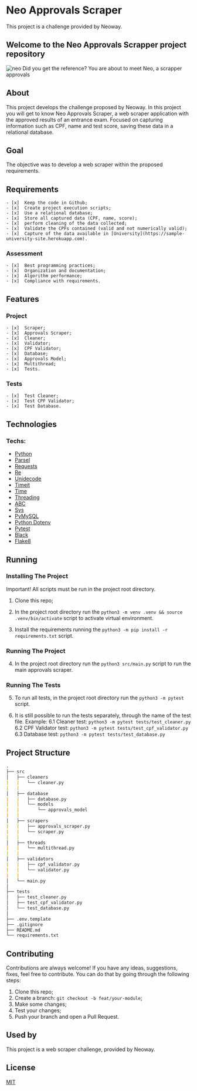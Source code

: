# Neo Approvals Scraper

This project is a challenge provided by Neoway.


## Welcome to the Neo Approvals Scrapper project repository
![neo](https://i.gifer.com/embedded/download/IuOF.gif)
Did you get the reference? You are about to meet Neo, a scrapper approvals


## About

This project develops the challenge proposed by Neoway.
In this project you will get to know Neo Approvals Scraper, a web scraper application with the approved results of an entrance exam. Focused on capturing information such as CPF, name and test score, saving these data in a relational database.


## Goal

The objective was to develop a web scraper within the proposed requirements.


## Requirements

    - [x]  Keep the code in Github;
    - [x]  Create project execution scripts;
    - [x]  Use a relational database;
    - [x]  Store all captured data (CPF, name, score);
    - [x]  perform cleaning of the data collected;
    - [x]  Validate the CPFs contained (valid and not numerically valid);
    - [x]  Capture of the data available in [University](https://sample-university-site.herokuapp.com).


### Assessment

    - [x]  Best programming practices;
    - [x]  Organization and documentation;
    - [x]  Algorithm performance;
    - [x]  Compliance with requirements.


## Features

### Project

    - [x]  Scraper;
    - [x]  Approvals Scraper;
    - [x]  Cleaner;
    - [x]  Validator;
    - [x]  CPF Validator;
    - [x]  Database;
    - [x]  Approvals Model;
    - [x]  Multithread;
    - [x]  Tests.


### Tests

    - [x]  Test Cleaner;
    - [x]  Test CPF Validator;
    - [x]  Test Database.


## Technologies

### **Techs:**
- [Python](https://docs.python.org/3/)
- [Parsel](https://parsel.readthedocs.io/)
- [Requests](https://docs.python-requests.org/en/latest/)
- [Re](https://docs.python.org/3/library/re.html)
- [Unidecode](https://docs.python.org/3/howto/unicode.html)
- [Timeit](https://docs.python.org/3/library/timeit.html)
- [Time](https://docs.python.org/3/library/time.html)
- [Threading](https://docs.python.org/3/library/threading.html)
- [ABC](https://docs.python.org/3/library/abc.html)
- [Sys](https://docs.python.org/3/library/sys.html)
- [PyMySQL](https://pymysql.readthedocs.io/en/latest/)
- [Python Dotenv](https://pypi.org/project/python-dotenv/)
- [Pytest](https://docs.pytest.org/en/6.2.x/contents.html)
- [Black](https://black.readthedocs.io/en/stable/)
- [Flake8](https://flake8.pycqa.org/en/latest/)


## Running

### Installing The Project

Important! All scripts must be run in the project root directory.

1. Clone this repo;

2. In the project root directory run the `python3 -m venv .venv && source .venv/bin/activate` script to activate virtual environment.

3. Install the requirements running the `python3 -m pip install -r requirements.txt` script.


### Running The Project

4. In the project root directory run the `python3 src/main.py` script to run the main approvals scraper.


### Running The Tests

5. To run all tests, in the project root directory run the `python3 -m pytest` script.

6. It is still possible to run the tests separately, through the name of the test file. Example:
    6.1 Cleaner test: `python3 -m pytest tests/test_cleaner.py`
    6.2 CPF Validator test: `python3 -m pytest tests/test_cpf_validator.py `
    6.3 Database test: `python3 -m pytest tests/test_database.py`


## Project Structure
```md
.
├── src
│   ├── cleaners
|   |   └── cleaner.py
|   |
│   ├── database
|   |   ├── database.py
|   |   └── models
|   |       └── approvals_model
|   |
│   ├── scrapers
|   |   ├── approvals_scraper.py
|   |   └── scraper.py
|   |
│   ├── threads
|   |   └── multithread.py
|   |
│   ├── validators
|   |   ├── cpf_validator.py
|   |   └── validator.py
|   |
│   └── main.py
│   
├── tests
│   ├── test_cleaner.py
│   ├── test_cpf_validator.py
│   └── test_database.py
│   
├── .env.template
├── .gitignore
├── README.md
└── requirements.txt
```

## Contributing

Contributions are always welcome! If you have any ideas, suggestions, fixes, feel free to contribute. You can do that by going through the following steps:

1. Clone this repo;
2. Create a branch: `git checkout -b feat/your-module`;
3. Make some changes;
4. Test your changes;
5. Push your branch and open a Pull Request.


## Used by

This project is a web scraper challenge, provided by Neoway.


## License

[MIT](https://choosealicense.com/licenses/mit/)